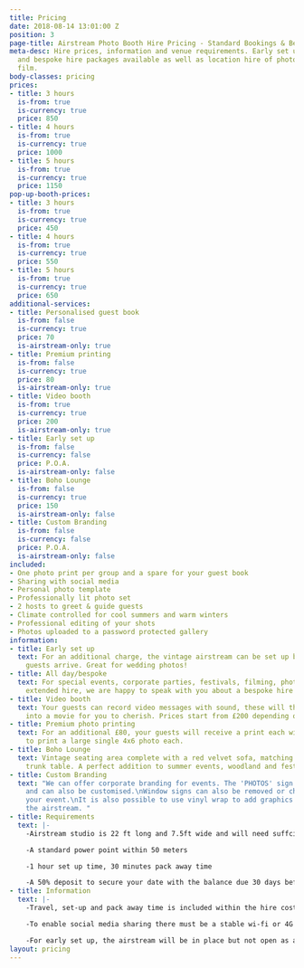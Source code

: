```yaml
---
title: Pricing
date: 2018-08-14 13:01:00 Z
position: 3
page-title: Airstream Photo Booth Hire Pricing - Standard Bookings & Bespoke Packages
meta-desc: Hire prices, information and venue requirements. Early set up, all day
  and bespoke hire packages available as well as location hire of photography and
  film.
body-classes: pricing
prices:
- title: 3 hours
  is-from: true
  is-currency: true
  price: 850
- title: 4 hours
  is-from: true
  is-currency: true
  price: 1000
- title: 5 hours
  is-from: true
  is-currency: true
  price: 1150
pop-up-booth-prices:
- title: 3 hours
  is-from: true
  is-currency: true
  price: 450
- title: 4 hours
  is-from: true
  is-currency: true
  price: 550
- title: 5 hours
  is-from: true
  is-currency: true
  price: 650
additional-services:
- title: Personalised guest book
  is-from: false
  is-currency: true
  price: 70
  is-airstream-only: true
- title: Premium printing
  is-from: false
  is-currency: true
  price: 80
  is-airstream-only: true
- title: Video booth
  is-from: true
  is-currency: true
  price: 200
  is-airstream-only: true
- title: Early set up
  is-from: false
  is-currency: false
  price: P.O.A.
  is-airstream-only: false
- title: Boho Lounge
  is-from: false
  is-currency: true
  price: 150
  is-airstream-only: false
- title: Custom Branding
  is-from: false
  is-currency: false
  price: P.O.A.
  is-airstream-only: false
included:
- One photo print per group and a spare for your guest book
- Sharing with social media
- Personal photo template
- Professionally lit photo set
- 2 hosts to greet & guide guests
- Climate controlled for cool summers and warm winters
- Professional editing of your shots
- Photos uploaded to a password protected gallery
information:
- title: Early set up
  text: For an additional charge, the vintage airstream can be set up before your
    guests arrive. Great for wedding photos!
- title: All day/bespoke
  text: For special events, corporate parties, festivals, filming, photo shoots and
    extended hire, we are happy to speak with you about a bespoke hire package.
- title: Video booth
  text: Your guests can record video messages with sound, these will then be edited
    into a movie for you to cherish. Prices start from £200 depending on event duration.
- title: Premium photo printing
  text: For an additional £80, your guests will receive a print each with the option
    to print a large single 4x6 photo each.
- title: Boho Lounge
  text: Vintage seating area complete with a red velvet sofa, matching chairs and
    trunk table. A perfect addition to summer events, woodland and festival weddings.
- title: Custom Branding
  text: "We can offer corporate branding for events. The 'PHOTOS' sign is removable
    and can also be customised.\nWindow signs can also be removed or changed to suit
    your event.\nIt is also possible to use vinyl wrap to add graphics and logos to
    the airstream. "
- title: Requirements
  text: |-
    -Airstream studio is 22 ft long and 7.5ft wide and will need suffcient access and a relatively flat area to set up.

    -A standard power point within 50 meters

    -1 hour set up time, 30 minutes pack away time

    -A 50% deposit to secure your date with the balance due 30 days before your event
- title: Information
  text: |-
    -Travel, set-up and pack away time is included within the hire cost

    -To enable social media sharing there must be a stable wi-fi or 4G connection. If this is not available uploads will be queued until a signal is available

    -For early set up, the airstream will be in place but not open as a photo booth until the agreed hire time
layout: pricing
---
```


